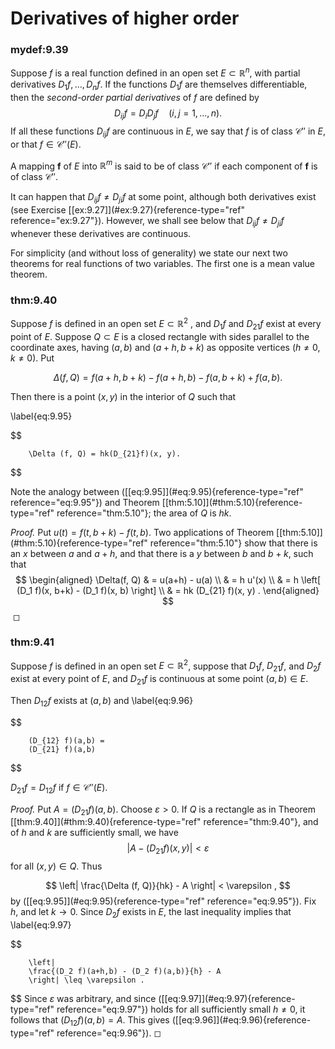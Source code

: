 # Derivatives of higher order


### mydef:9.39 
 Suppose $f$ is a real function
defined in an open set $E \subset \mathbb{R}^n$, with partial derivatives
$D_1 f, \dots , D_n f$. If the functions $D_1 f$ are themselves
differentiable, then the *second-order partial derivatives* of $f$ are
defined by 
$$
D_{ij}f = D_i D_j f
        \quad
        (i,j=1, ... ,n) .
$$
 If all these functions $D_{ij} f$ are
continuous in $E$, we say that $f$ is of class $\mathscr{C}''$ in $E$,
or that $f \in \mathscr{C}''(E)$.

A mapping $\mathbf{f}$ of $E$ into $\mathbb{R}^m$ is said to be of class
$\mathscr{C}''$ if each component of $\mathbf{f}$ is of class
$\mathscr{C}''$.

It can happen that $D_{ij}f \neq D_{ji}f$ at some point, although both
derivatives exist (see Exercise
\[\[ex:9.27\]](#ex:9.27){reference-type="ref" reference="ex:9.27"}).
However, we shall see below that $D_{ij}f \neq D_{ji}f$ whenever these
derivatives are continuous.

For simplicity (and without loss of generality) we state our next two
theorems for real functions of two variables. The first one is a mean
value theorem.



### thm:9.40 
 Suppose $f$ is defined in an open set
$E \subset \mathbb{R}^2$ , and $D_{1}f$ and $D_{21}f$ exist at every point of
$E$. Suppose $Q \subset E$ is a closed rectangle with sides parallel to
the coordinate axes, having $(a, b)$ and $(a +h, b + k)$ as opposite
vertices ($h \neq 0$, $k \neq 0$). Put

$$
\Delta (f, Q) = f(a + h, b + k) - f(a + h, b) - f(a, b + k) + f(a, b).
$$


Then there is a point $(x, y)$ in the interior of $Q$ such that

\label{eq:9.95}

$$

        \Delta (f, Q) = hk(D_{21}f)(x, y).
$$



Note the analogy between (\[\[eq:9.95\]](#eq:9.95){reference-type="ref"
reference="eq:9.95"}) and Theorem
\[\[thm:5.10\]](#thm:5.10){reference-type="ref" reference="thm:5.10"};
the area of $Q$ is $hk$.


*Proof.* Put $u(t) = f(t, b+k) - f(t, b)$. Two applications of Theorem
\[\[thm:5.10\]](#thm:5.10){reference-type="ref" reference="thm:5.10"}
show that there is an $x$ between $a$ and $a+h$, and that there is a $y$
between $b$ and $b+k$, such that 
$$
\begin{aligned}
        \Delta(f, Q)
         & = u(a+h) - u(a)                                    \\ 
         & = h u'(x)                                          \\ 
         & = h \left[ (D_1 f)(x, b+k) - (D_1 f)(x, b) \right] \\ 
         & = hk (D_{21} f)(x, y) .
    \end{aligned}
$$
 ◻



### thm:9.41 
 Suppose $f$ is defined in an open set
$E \subset \mathbb{R}^2$, suppose that $D_1 f$, $D_{21} f$, and $D_2 f$ exist at
every point of $E$, and $D_{21} f$ is continuous at some point
$(a,b) \in E$.

Then $D_{12} f$ exists at $(a,b)$ and 
\label{eq:9.96}

$$

        (D_{12} f)(a,b) =
        (D_{21} f)(a,b)
$$




$D_{21} f = D_{12} f$ if $f \in \mathscr{C}''(E)$.



*Proof.* Put $A = (D_{21} f)(a,b)$. Choose $\varepsilon > 0$. If $Q$ is
a rectangle as in Theorem \[\[thm:9.40\]](#thm:9.40){reference-type="ref"
reference="thm:9.40"}, and of $h$ and $k$ are sufficiently small, we
have 
$$
\left| A - (D_{21} f)(x,y) \right| < \varepsilon
$$
 for all
$(x,y) \in Q$. Thus

$$
\left| \frac{\Delta (f, Q)}{hk} - A \right| < \varepsilon ,
$$
 by
(\[\[eq:9.95\]](#eq:9.95){reference-type="ref" reference="eq:9.95"}). Fix
$h$, and let $k \rightarrow 0$. Since $D_{2} f$ exists in $E$, the last
inequality implies that 
\label{eq:9.97}

$$

        \left|
        \frac{(D_2 f)(a+h,b) - (D_2 f)(a,b)}{h} - A
        \right| \leq \varepsilon .
$$
 Since $\varepsilon$ was arbitrary,
and since (\[\[eq:9.97\]](#eq:9.97){reference-type="ref"
reference="eq:9.97"}) holds for all sufficiently small $h \neq 0$, it
follows that $(D_{12} f)(a, b) = A$. This gives
(\[\[eq:9.96\]](#eq:9.96){reference-type="ref" reference="eq:9.96"}). ◻

